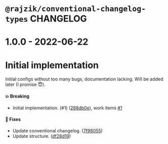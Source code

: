 # `@rajzik/conventional-changelog-types` CHANGELOG

# 1.0.0 - 2022-06-22

# Initial implementation

Initial configs without too many bugs, documentation lacking. Will be added
later (I promise 😇).

#### 💥 Breaking

- Initial implementation. (#1)
  ([288db0e](https://github.com/rajzik/configs/commit/288db0e500fd2c2a9d52a2e9d7570fa37099ab5e)),
  work items [#1](https://github.com/rajzik/configs/issues/1)

#### 🐞 Fixes

- Update conventional changelog.
  ([7f98055](https://github.com/rajzik/configs/commit/7f980551f62bf3093dd14b703392bcbe048f8c7a))
- Update structure.
  ([df28d19](https://github.com/rajzik/configs/commit/df28d19a23c892dee09c07f80df2a56c428f7b7a))
